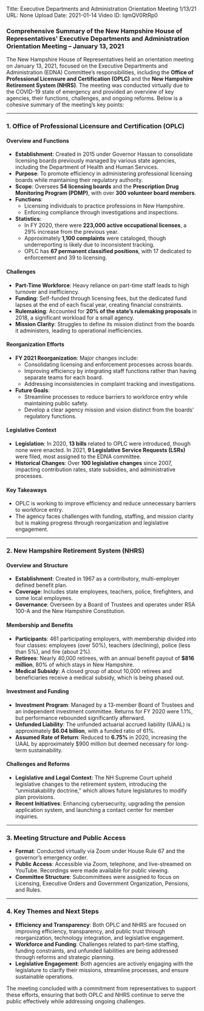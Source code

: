 Title: Executive Departments and Administration Orientation Meeting 1/13/21
URL: None
Upload Date: 2021-01-14
Video ID: lqmQV0RtRp0

### **Comprehensive Summary of the New Hampshire House of Representatives' Executive Departments and Administration Orientation Meeting – January 13, 2021**

The New Hampshire House of Representatives held an orientation meeting on January 13, 2021, focused on the Executive Departments and Administration (EDNA) Committee’s responsibilities, including the **Office of Professional Licensure and Certification (OPLC)** and the **New Hampshire Retirement System (NHRS)**. The meeting was conducted virtually due to the COVID-19 state of emergency and provided an overview of key agencies, their functions, challenges, and ongoing reforms. Below is a cohesive summary of the meeting’s key points:

---

### **1. Office of Professional Licensure and Certification (OPLC)**

#### **Overview and Functions**
- **Establishment**: Created in 2015 under Governor Hassan to consolidate licensing boards previously managed by various state agencies, including the Department of Health and Human Services.
- **Purpose**: To promote efficiency in administering professional licensing boards while maintaining their regulatory authority.
- **Scope**: Oversees **54 licensing boards** and the **Prescription Drug Monitoring Program (PDMP)**, with over **300 volunteer board members**.
- **Functions**:
  - Licensing individuals to practice professions in New Hampshire.
  - Enforcing compliance through investigations and inspections.
- **Statistics**:
  - In FY 2020, there were **223,000 active occupational licenses**, a 29% increase from the previous year.
  - Approximately **1,100 complaints** were cataloged, though underreporting is likely due to inconsistent tracking.
  - OPLC has **67 permanent classified positions**, with 17 dedicated to enforcement and 39 to licensing.

#### **Challenges**
- **Part-Time Workforce**: Heavy reliance on part-time staff leads to high turnover and inefficiency.
- **Funding**: Self-funded through licensing fees, but the dedicated fund lapses at the end of each fiscal year, creating financial constraints.
- **Rulemaking**: Accounted for **20% of the state’s rulemaking proposals** in 2018, a significant workload for a small agency.
- **Mission Clarity**: Struggles to define its mission distinct from the boards it administers, leading to operational inefficiencies.

#### **Reorganization Efforts**
- **FY 2021 Reorganization**: Major changes include:
  - Consolidating licensing and enforcement processes across boards.
  - Improving efficiency by integrating staff functions rather than having separate teams for each board.
  - Addressing inconsistencies in complaint tracking and investigations.
- **Future Goals**:
  - Streamline processes to reduce barriers to workforce entry while maintaining public safety.
  - Develop a clear agency mission and vision distinct from the boards’ regulatory functions.

#### **Legislative Context**
- **Legislation**: In 2020, **13 bills** related to OPLC were introduced, though none were enacted. In 2021, **9 Legislative Service Requests (LSRs)** were filed, most assigned to the EDNA committee.
- **Historical Changes**: Over **100 legislative changes** since 2007, impacting contribution rates, state subsidies, and administrative processes.

#### **Key Takeaways**
- OPLC is working to improve efficiency and reduce unnecessary barriers to workforce entry.
- The agency faces challenges with funding, staffing, and mission clarity but is making progress through reorganization and legislative engagement.

---

### **2. New Hampshire Retirement System (NHRS)**

#### **Overview and Structure**
- **Establishment**: Created in 1967 as a contributory, multi-employer defined benefit plan.
- **Coverage**: Includes state employees, teachers, police, firefighters, and some local employees.
- **Governance**: Overseen by a Board of Trustees and operates under RSA 100-A and the New Hampshire Constitution.

#### **Membership and Benefits**
- **Participants**: 461 participating employers, with membership divided into four classes: employees (over 50%), teachers (declining), police (less than 5%), and fire (about 2%).
- **Retirees**: Nearly 40,000 retirees, with an annual benefit payout of **$816 million**, 80% of which stays in New Hampshire.
- **Medical Subsidy**: A closed group of about 10,000 retirees and beneficiaries receive a medical subsidy, which is being phased out.

#### **Investment and Funding**
- **Investment Program**: Managed by a 13-member Board of Trustees and an independent investment committee. Returns for FY 2020 were 1.1%, but performance rebounded significantly afterward.
- **Unfunded Liability**: The unfunded actuarial accrued liability (UAAL) is approximately **$6.04 billion**, with a funded ratio of 61%.
- **Assumed Rate of Return**: Reduced to **6.75%** in 2020, increasing the UAAL by approximately $900 million but deemed necessary for long-term sustainability.

#### **Challenges and Reforms**
- **Legislative and Legal Context**: The NH Supreme Court upheld legislative changes to the retirement system, introducing the “unmistakability doctrine,” which allows future legislatures to modify plan provisions.
- **Recent Initiatives**: Enhancing cybersecurity, upgrading the pension application system, and launching a contact center for member inquiries.

---

### **3. Meeting Structure and Public Access**
- **Format**: Conducted virtually via Zoom under House Rule 67 and the governor’s emergency order.
- **Public Access**: Accessible via Zoom, telephone, and live-streamed on YouTube. Recordings were made available for public viewing.
- **Committee Structure**: Subcommittees were assigned to focus on Licensing, Executive Orders and Government Organization, Pensions, and Rules.

---

### **4. Key Themes and Next Steps**
- **Efficiency and Transparency**: Both OPLC and NHRS are focused on improving efficiency, transparency, and public trust through reorganization, technology integration, and legislative engagement.
- **Workforce and Funding**: Challenges related to part-time staffing, funding constraints, and unfunded liabilities are being addressed through reforms and strategic planning.
- **Legislative Engagement**: Both agencies are actively engaging with the legislature to clarify their missions, streamline processes, and ensure sustainable operations.

The meeting concluded with a commitment from representatives to support these efforts, ensuring that both OPLC and NHRS continue to serve the public effectively while addressing ongoing challenges.